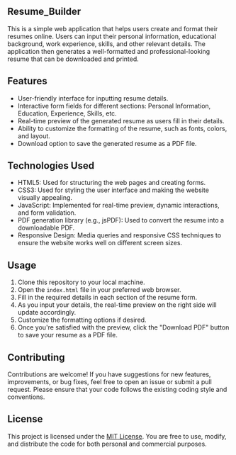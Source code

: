 ## Resume_Builder

This is a simple web application that helps users create and format their resumes online. Users can input their personal information, educational background, work experience, skills, and other relevant details. The application then generates a well-formatted and professional-looking resume that can be downloaded and printed.

## Features

- User-friendly interface for inputting resume details.
- Interactive form fields for different sections: Personal Information, Education, Experience, Skills, etc.
- Real-time preview of the generated resume as users fill in their details.
- Ability to customize the formatting of the resume, such as fonts, colors, and layout.
- Download option to save the generated resume as a PDF file.

## Technologies Used

- HTML5: Used for structuring the web pages and creating forms.
- CSS3: Used for styling the user interface and making the website visually appealing.
- JavaScript: Implemented for real-time preview, dynamic interactions, and form validation.
- PDF generation library (e.g., jsPDF): Used to convert the resume into a downloadable PDF.
- Responsive Design: Media queries and responsive CSS techniques to ensure the website works well on different screen sizes.

## Usage

1. Clone this repository to your local machine.
2. Open the `index.html` file in your preferred web browser.
3. Fill in the required details in each section of the resume form.
4. As you input your details, the real-time preview on the right side will update accordingly.
5. Customize the formatting options if desired.
6. Once you're satisfied with the preview, click the "Download PDF" button to save your resume as a PDF file.

## Contributing

Contributions are welcome! If you have suggestions for new features, improvements, or bug fixes, feel free to open an issue or submit a pull request. Please ensure that your code follows the existing coding style and conventions.

## License

This project is licensed under the [MIT License](LICENSE.md). You are free to use, modify, and distribute the code for both personal and commercial purposes.


